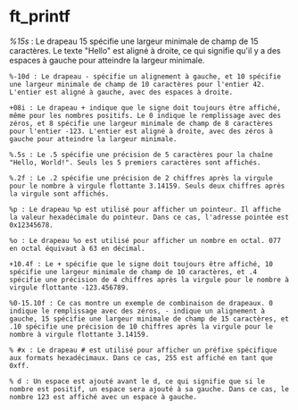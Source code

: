 # ft_printf

*%15s* : Le drapeau 15 spécifie une largeur minimale de champ de 15 caractères. Le texte "Hello" est aligné à droite, ce qui signifie qu'il y a des espaces à gauche pour atteindre la largeur minimale.

    %-10d : Le drapeau - spécifie un alignement à gauche, et 10 spécifie une largeur minimale de champ de 10 caractères pour l'entier 42. L'entier est aligné à gauche, avec des espaces à droite.

    +08i : Le drapeau + indique que le signe doit toujours être affiché, même pour les nombres positifs. Le 0 indique le remplissage avec des zéros, et 8 spécifie une largeur minimale de champ de 8 caractères pour l'entier -123. L'entier est aligné à droite, avec des zéros à gauche pour atteindre la largeur minimale.

    %.5s : Le .5 spécifie une précision de 5 caractères pour la chaîne "Hello, World!". Seuls les 5 premiers caractères sont affichés.

    %.2f : Le .2 spécifie une précision de 2 chiffres après la virgule pour le nombre à virgule flottante 3.14159. Seuls deux chiffres après la virgule sont affichés.

    %p : Le drapeau %p est utilisé pour afficher un pointeur. Il affiche la valeur hexadécimale du pointeur. Dans ce cas, l'adresse pointée est 0x12345678.

    %o : Le drapeau %o est utilisé pour afficher un nombre en octal. 077 en octal équivaut à 63 en décimal.

    +10.4f : Le + spécifie que le signe doit toujours être affiché, 10 spécifie une largeur minimale de champ de 10 caractères, et .4 spécifie une précision de 4 chiffres après la virgule pour le nombre à virgule flottante -123.456789.

    %0-15.10f : Ce cas montre un exemple de combinaison de drapeaux. 0 indique le remplissage avec des zéros, - indique un alignement à gauche, 15 spécifie une largeur minimale de champ de 15 caractères, et .10 spécifie une précision de 10 chiffres après la virgule pour le nombre à virgule flottante 3.14159.

    % #x : Le drapeau # est utilisé pour afficher un préfixe spécifique aux formats hexadécimaux. Dans ce cas, 255 est affiché en tant que 0xff.

    % d : Un espace est ajouté avant le d, ce qui signifie que si le nombre est positif, un espace sera ajouté à sa gauche. Dans ce cas, le nombre 123 est affiché avec un espace à gauche.
